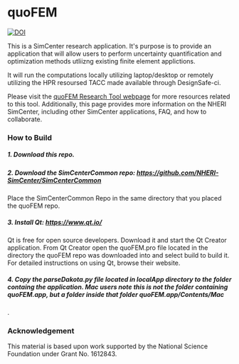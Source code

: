 # quoFEM

[![DOI](https://zenodo.org/badge/DOI/10.5281/zenodo.3466061.svg)](https://doi.org/10.5281/zenodo.3466061)


This is a SimCenter research application. It's purpose is to provide
an application that will allow users to perform uncertainty
quantification and optimization methods utliizng existing finite
element applictions.

It will run the computations locally utilizing laptop/desktop or
remotely utilizing the HPR resoursed TACC made available through DesignSafe-ci.

Please visit the [quoFEM Research Tool webpage](https://simcenter.designsafe-ci.org/research-tools/quofem-application/)
for more resources related to this tool. Additionally, this page
provides more information on the NHERI SimCenter, including other SimCenter
applications, FAQ, and how to collaborate.

### How to Build
##### 1. Download this repo.

##### 2. Download the SimCenterCommon repo: https://github.com/NHERI-SimCenter/SimCenterCommon

Place the SimCenterCommon Repo in the same directory that you placed the quoFEM repo.

##### 3. Install Qt: https://www.qt.io/

Qt is free for open source developers. Download it and start the Qt Creator application. From Qt Creator open the quoFEM.pro file located in the directory the quoFEM repo was downloaded into and select build to build it. For detailed instructions on using Qt, browse their website.

##### 4. Copy the parseDakota.py file located in localApp directory to the folder containg the application. Mac users note this is not the folder containing quoFEM.app, but a folder inside that folder quoFEM.app/Contents/Mac
.
### Acknowledgement

This material is based upon work supported by the National Science Foundation under Grant No. 1612843.
